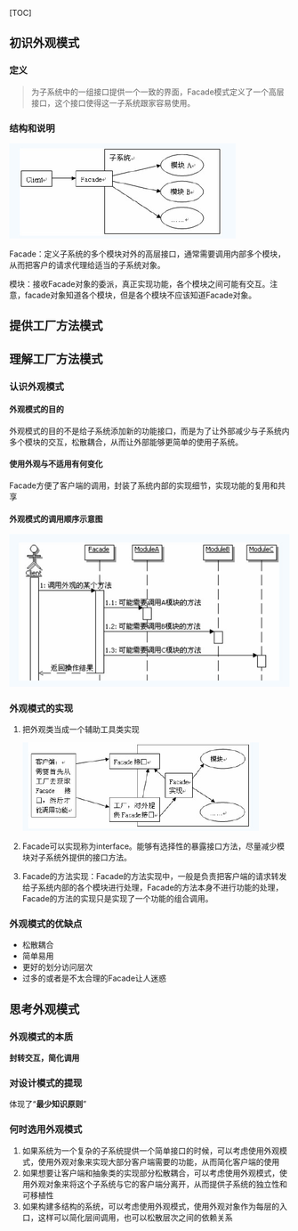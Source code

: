 [TOC]



## 初识外观模式

### 定义

> 为子系统中的一组接口提供一个一致的界面，Facade模式定义了一个高层接口，这个接口使得这一子系统跟家容易使用。



### 结构和说明

![](dir/外观模式结构图.jpg)

Facade：定义子系统的多个模块对外的高层接口，通常需要调用内部多个模块，从而把客户的请求代理给适当的子系统对象。

模块：接收Facade对象的委派，真正实现功能，各个模块之间可能有交互。注意，facade对象知道各个模块，但是各个模块不应该知道Facade对象。



## 提供工厂方法模式



## 理解工厂方法模式

### 认识外观模式

#### 外观模式的目的

外观模式的目的不是给子系统添加新的功能接口，而是为了让外部减少与子系统内多个模块的交互，松散耦合，从而让外部能够更简单的使用子系统。

#### 使用外观与不适用有何变化

Facade方便了客户端的调用，封装了系统内部的实现细节，实现功能的复用和共享



#### 外观模式的调用顺序示意图

![](dir/外观模式调用顺序图.jpg)



### 外观模式的实现

1. 把外观类当成一个辅助工具类实现

   ![](dir/工厂类与外观类.jpg)

2. Facade可以实现称为interface。能够有选择性的暴露接口方法，尽量减少模块对子系统外提供的接口方法。

3. Facade的方法实现：Facade的方法实现中，一般是负责把客户端的请求转发给子系统内部的各个模块进行处理，Facade的方法本身不进行功能的处理，Facade的方法的实现只是实现了一个功能的组合调用。

### 外观模式的优缺点

- 松散耦合
- 简单易用
- 更好的划分访问层次
- 过多的或者是不太合理的Facade让人迷惑



## 思考外观模式

###  外观模式的本质

**封转交互，简化调用**



### 对设计模式的提现

体现了“**最少知识原则**”



### 何时选用外观模式

1. 如果系统为一个复杂的子系统提供一个简单接口的时候，可以考虑使用外观模式，使用外观对象来实现大部分客户端需要的功能，从而简化客户端的使用
2. 如果想要让客户端和抽象类的实现部分松散耦合，可以考虑使用外观模式，使用外观对象来将这个子系统与它的客户端分离开，从而提供子系统的独立性和可移植性
3. 如果构建多结构的系统，可以考虑使用外观模式，使用外观对象作为每层的入口，这样可以简化层间调用，也可以松散层次之间的依赖关系





